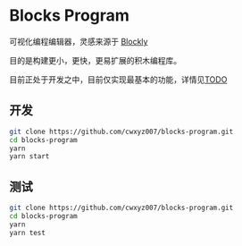 # Blocks Program

可视化编程编辑器，灵感来源于 [Blockly](https://github.com/google/blockly)

目的是构建更小，更快，更易扩展的积木编程库。

目前正处于开发之中，目前仅实现最基本的功能，详情见[TODO](todo.md)

## 开发

```sh
git clone https://github.com/cwxyz007/blocks-program.git
cd blocks-program
yarn
yarn start
```

## 测试

```sh
git clone https://github.com/cwxyz007/blocks-program.git
cd blocks-program
yarn
yarn test
```
